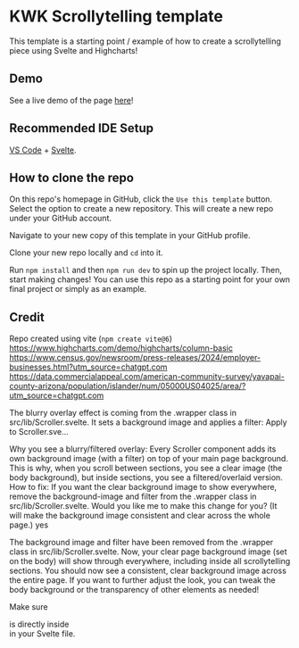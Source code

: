 # KWK Scrollytelling template

This template is a starting point / example of how to create a scrollytelling piece using Svelte and Highcharts! 

## Demo
See a live demo of the page [here](https://jasminesamra.github.io/kwk-scrollytelling-template/)!

## Recommended IDE Setup

[VS Code](https://code.visualstudio.com/) + [Svelte](https://marketplace.visualstudio.com/items?itemName=svelte.svelte-vscode).

## How to clone the repo
On this repo's homepage in GitHub, click the `Use this template` button. Select the option to create a new repository. This will create a new repo under your GitHub account.

Navigate to your new copy of this template in your GitHub profile. 

Clone your new repo locally and `cd` into it. 

Run `npm install` and then `npm run dev` to spin up the project locally. Then, start making changes! You can use this repo as a starting point for your own final project or simply as an example. 

## Credit
Repo created using vite (`npm create vite@6`)
https://www.highcharts.com/demo/highcharts/column-basic
https://www.census.gov/newsroom/press-releases/2024/employer-businesses.html?utm_source=chatgpt.com
https://data.commercialappeal.com/american-community-survey/yavapai-county-arizona/population/islander/num/05000US04025/area/?utm_source=chatgpt.com

The blurry overlay effect is coming from the .wrapper class in src/lib/Scroller.svelte. It sets a background image and applies a filter:
Apply to Scroller.sve...

Why you see a blurry/filtered overlay:
Every Scroller component adds its own background image (with a filter) on top of your main page background. This is why, when you scroll between sections, you see a clear image (the body background), but inside sections, you see a filtered/overlaid version.
How to fix:
If you want the clear background image to show everywhere, remove the background-image and filter from the .wrapper class in src/lib/Scroller.svelte.
Would you like me to make this change for you? (It will make the background image consistent and clear across the whole page.)
yes

The background image and filter have been removed from the .wrapper class in src/lib/Scroller.svelte. Now, your clear page background image (set on the body) will show through everywhere, including inside all scrollytelling sections.
You should now see a consistent, clear background image across the entire page. If you want to further adjust the look, you can tweak the body background or the transparency of other elements as needed!

Make sure <div class="multi-chart"> is directly inside <div class="right-section-content"> in your Svelte file.